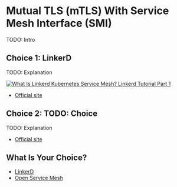 # Mutual TLS (mTLS) With Service Mesh Interface (SMI)

TODO: Intro

## Choice 1: LinkerD

TODO: Explanation

[![What Is Linkerd Kubernetes Service Mesh? Linkerd Tutorial Part 1](https://img.youtube.com/vi/mDC3KA_6vfg/0.jpg)](https://youtu.be/mDC3KA_6vfg)
* [Official site](https://linkerd.io)

## Choice 2: TODO: Choice

TODO: Explanation

* [Official site](https://openservicemesh.io)

## What Is Your Choice?

* [LinkerD](linkerd.md)
* [Open Service Mesh](osm.md)
